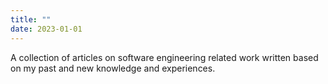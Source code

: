 ```yaml
---
title: ""
date: 2023-01-01
---
```


A collection of articles on software engineering related work written based on my past and new knowledge and experiences.